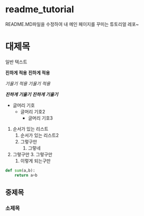 # readme_tutorial
README.MD파일을 수정하여 
내 메인 페이지를 꾸미는 
튜토리얼 레포~

# 대제목
일반 텍스트 


**진하게 적용**
__진하게 적용__


_기울기 적용_
*기울기 적용*

***진하게 기울기***
___진하게 기울기___

- 글머리 기호
  - 글머리 기호2
    - 글머리 기호3
        
1. 순서가 있는 리스트
   1. 순서가 있는 리스트2 
   2. 그렇구만
      1. 그렇네
2. 그렇구만
   3. 그렇구만
      1. 이렇게 되는구만

```python
def sum(a,b):
    return a+b

``` 

## 중제목
### 소제목
